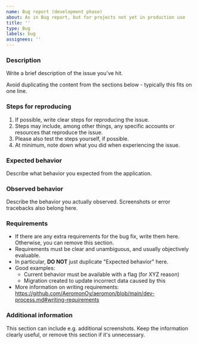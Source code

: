 ```yaml
---
name: Bug report (development phase)
about: As in Bug report, but for projects not yet in production use
title: ''
type: Bug
labels: bug
assignees: ''
---
```


### Description

Write a brief description of the issue you've hit.

Avoid duplicating the content from the sections below - typically this fits on one line.

### Steps for reproducing

1. If possible, write clear steps for reproducing the issue.
2. Steps may include, among other things, any specific accounts or resources that reproduce the issue.
3. Please also test the steps yourself, if possible.
4. At minimum, note down what you did when experiencing the issue.

### Expected behavior

Describe what behavior you expected from the application.

### Observed behavior

Describe the behavior you actually observed. Screenshots or error tracebacks also belong here.

### Requirements

* If there are any extra requirements for the bug fix, write them here. Otherwise, you can remove this section.
* Requirements must be clear and unambiguous, and usually objectively evaluable.
* In particular, **DO NOT** just duplicate "Expected behavior" here.
* Good examples:
    * Current behavior must be available with a flag (for XYZ reason)
    * Migration created to update incorrect data caused by this
* More information on writing requirements: https://github.com/AeromonOy/aeromon/blob/main/dev-process.md#writing-requirements

### Additional information

This section can include e.g. additional screenshots. Keep the information clearly useful, or remove this section
if it's unnecessary.
